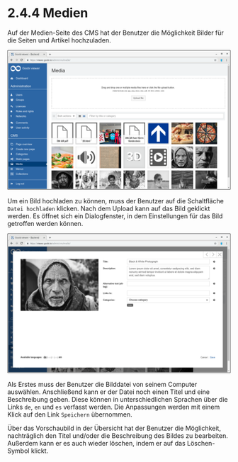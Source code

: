 # 2.4.4 Medien

Auf der Medien-Seite des CMS hat der Benutzer die Möglichkeit Bilder für die Seiten und Artikel hochzuladen.

![](../../../.gitbook/assets/ui_2.4.4_1.png)

Um ein Bild hochladen zu können, muss der Benutzer auf die Schaltfläche `Datei hochladen` klicken. Nach dem Upload kann auf das Bild geklickt werden. Es öffnet sich ein Dialogfenster, in dem Einstellungen für das Bild getroffen werden können.

![](../../../.gitbook/assets/ui_2.4.4_2.png)

Als Erstes muss der Benutzer die Bilddatei von seinem Computer auswählen. Anschließend kann er der Datei noch einen Titel und eine Beschreibung geben. Diese können in unterschiedlichen Sprachen über die Links `de`, `en` und `es` verfasst werden. Die Anpassungen werden mit einem Klick auf den Link `Speichern` übernommen.

Über das Vorschaubild in der Übersicht hat der Benutzer die Möglichkeit, nachträglich den Titel und/oder die Beschreibung des Bildes zu bearbeiten. Außerdem kann er es auch wieder löschen, indem er auf das Löschen-Symbol klickt.

